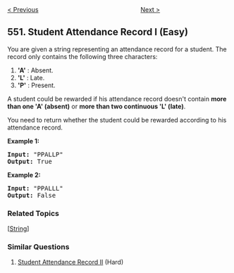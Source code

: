 <!--|This file generated by command(leetcode description); DO NOT EDIT.    |-->
<!--+----------------------------------------------------------------------+-->
<!--|@author    openset <openset.wang@gmail.com>                           |-->
<!--|@link      https://github.com/openset                                 |-->
<!--|@home      https://github.com/openset/leetcode                        |-->
<!--+----------------------------------------------------------------------+-->

[< Previous](https://github.com/openset/leetcode/tree/master/problems/game-play-analysis-iv "Game Play Analysis IV")
　　　　　　　　　　　　　　　　
[Next >](https://github.com/openset/leetcode/tree/master/problems/student-attendance-record-ii "Student Attendance Record II")

## 551. Student Attendance Record I (Easy)

You are given a string representing an attendance record for a student. The record only contains the following three characters:

<p>
<ol>
<li><b>'A'</b> : Absent. </li>
<li><b>'L'</b> : Late.</li>
<li> <b>'P'</b> : Present. </li>
</ol>
</p>

<p>
A student could be rewarded if his attendance record doesn't contain <b>more than one 'A' (absent)</b> or <b>more than two continuous 'L' (late)</b>.    </p>

<p>You need to return whether the student could be rewarded according to his attendance record.</p>

<p><b>Example 1:</b><br />
<pre>
<b>Input:</b> "PPALLP"
<b>Output:</b> True
</pre>
</p>

<p><b>Example 2:</b><br />
<pre>
<b>Input:</b> "PPALLL"
<b>Output:</b> False
</pre>
</p>

### Related Topics
  [[String](https://github.com/openset/leetcode/tree/master/tag/string/README.md)]

### Similar Questions
  1. [Student Attendance Record II](https://github.com/openset/leetcode/tree/master/problems/student-attendance-record-ii) (Hard)
